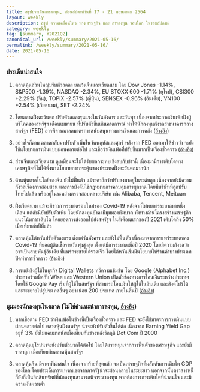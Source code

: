 ```yaml
---
title: สรุปประเด็นการลงทุน, ก่อนสัปดาห์วันที่ 17 - 21 พฤษภาคม 2564
layout: weekly
description: สรุป ความเคลื่อนไหว ทางเศรษฐกิจ และ การลงทุน รอบโลก ในรอบสัปดาห์
category: weekly
tag: [summary, Y2021Q2]
canonical_url: /weekly/summary/2021-05-16/
permalink: /weekly/summary/2021-05-16/
date: 2021-05-16
---
```


### ประเด็นน่าสนใจ

1. ตลาดหุ้นส่วนใหญ่ปรับตัวลดลง ยกเว้นจีนและเวียดนาม โดย Dow Jones -1.14%, S&P500 -1.39%, NASDAQ -2.34%, EU STOXX 600 -1.71% (ยุโรป), CSI300 +2.29% (จีน), TOPIX -2.57% (ญี่ปุ่น), SENSEX -0.96% (อินเดีย), VN100 +2.54% (เวียดนาม), SET -2.24%

2. โดยตลาดฝั่งตะวันตก ปรับตัวลดลงรุนแรงในวันอังคาร และวันพุธ เนื่องจากประกาศเงินเฟ้อฝั่งผู้บริโภคของสหรัฐฯ เดือนเมษายน ที่ปรับตัวขึ้นเกินคาดการณ์ ทำให้นักลงทุนกังวลว่าธนาคารกลางสหรัฐฯ (FED) อาจพิจารณาลดมาตรการสนับสนุนทางการเงินและการคลัง ([อ้างอิง](https://www.bbc.com/news/business-57070373))

3. อย่างไรก็ตาม ตลาดกลับมาปรับตัวเพิ่มในวันพฤหัสและศุกร์ หลังจาก FED ออกมาให้ข่าวว่า จะยังใช้นโยบายการเงินแบบผ่อนคลายต่อไป และเชื่อว่าเงินเฟ้อที่ปรับขึ้นมากเป็นเรื่องชั่วคราว ([อ้างอิง](https://www.cnbc.com/2021/05/12/inflation-spooks-stocks-and-raises-fear-the-fed-is-wrong-that-the-price-spike-is-temporary.html))

4. ส่วนจีนและเวียดนาม ดูเหมือนจะไม่ได้รับผลกระทบเชิงลบกับข่าวนี้ เนื่องมามีการเติบโตทางเศรษฐกิจที่ไม่ได้พึ่งพานโยบายการกระตุ้นของประเทศฝั่งตะวันตกมากนัก

5. ด้านหุ้นเทคโนโลยีของจีน ยังไม่ฟื้นตัว แม้ราคาถือว่าปรับลงมาอยู่ในระดับถูก เนื่องจากยังมีความกังวลเรื่องการสอบสวน และการบังคับใช้กฎหมายการควบคุมการผูกขาด โดยมีบริษัทที่ถูกปรับโทษไปแล้ว หรืออยู่ในระหว่างตรวจสอบหลายบริษัท เช่น Alibaba, Tencent, Meituan

6. ฝั่งเวียดนาม แม้จะมีข่าวการระบาดรอบใหม่ของ Covid-19 หลังจากไม่พบการระบาดมาหนึ่งเดือน แต่ดัชนียังปรับตัวเพิ่ม โดยนักลงทุนยังคงมีมุมมองเชิงบวก ทั้งทางด้านโครงสร้างเศรษฐกิจ แนวโน้มการเติบโต โดยยอดการส่งออกไปยังสหรัฐฯ ในสี่เดือนแรกของปี 2021 เติบโตถึง 50% เมื่อเทียบกับปีที่แล้ว

7. ตลาดหุ้นไต้หวันปรับตัวลงแรง ตั้งแต่วันอังคาร และยังไม่ฟื้นตัว เนื่องมาจากการแพร่ระบาดของ Covid-19 ที่ยอดผู้ติดเชื้อรายวันพุ่งสูงสุด ตั้งแต่มีการระบาดเมื่อปี 2020 โดยมีความกังวลว่าอาจเป็นสายพันธุ์อินเดีย ที่แพร่กระขายได้รวดเร็ว โดยไต้หวันเริ่มมีนโยบายให้ร้านค้าบางประเภทปิดทำการชั่วคราว ([อ้างอิง](https://asia.nikkei.com/Spotlight/Coronavirus/Taiwan-raises-COVID-restrictions-after-surge-in-cases))

8. การแย่งชิงผู้ใช้ในธุรกิจ Digital Wallets ทวีความเข้มข้น โดย Google (Alphabet Inc.) ประกาศร่วมมือกับ Wise และ Western Union เปิดตัวช่องทางการโอนเงินระหว่างประเทศโดยใช้ Google Pay เริ่มที่ผู้ใช้ในสหรัฐฯ ที่สามารถโอนเงินให้ผู้ใช้ในอินเดีย และสิงคโปร์ได้ และจะขยายไปสู่ประเทศอื่นๆ อย่างน้อย 200 ประเทศ ภายในสิ้นปี ([อ้างอิง](https://www.reuters.com/technology/google-pay-launches-international-money-transfers-with-wise-western-union-2021-05-11/))



### มุมมองนักลงทุนในตลาด (ไม่ใช่คำแนะนำการลงทุน, [อ้างอิง](https://www.finnomena.com/finnomena-ic/may2021-herd-immunity/))

1. หากเชื่อตาม FED ว่าเงินเฟ้อในช่วงนี้เป็นเรื่องชั่วคราว และ FED จะยังใช้มาตรการการเงินแบบผ่อนคลายต่อไป ตลาดหุ้นฝั่งสหรัฐฯ น่าจะยังปรับตัวขึ้นได้ต่อ เนื่องจาก Earning Yield Gap อยู่ที่ 3% ยังไม่แคบมากนักเมื่อเทียบกับข่วงหลังวิกฤติ Dot Com ปี 2000

2. ตลาดหุ้นยุโรปน่าจะยังปรับตัวบวกได้ต่อไป โดยได้แรงหนุนจากการฟื้นตัวของเศรษฐกิจ และยังมีราคาถูก เมื่อเทียบกับตลาดหุ้นสหรัฐฯ

3. ตลาดหุ้นจีน มีราคาที่น่าสนใจ เนื่องจากท้ายที่สุดแล้ว จะเป็นเศรษฐกิจที่ผลักดันการเติบโต GDP ของโลก โดยประเด็นการแทรกแซงจากภาครัฐน่าจะผ่อนคลายในระยะยาว นอกจากนั้นตราสารหนี้ก็ยังก็เป็นอีกสินทรัพย์ที่นักลงทุนสามารถพิจารณาลงทุน หากต้องการการเติบโตที่น่าสนใจ และมีความผันผวนต่ำ
